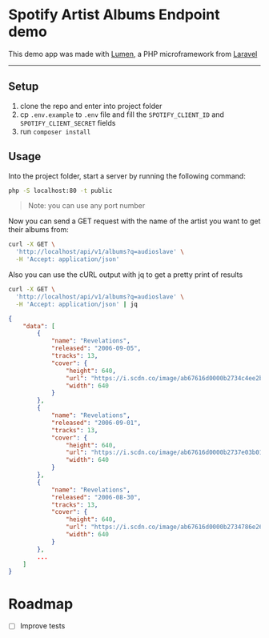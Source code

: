 # Spotify Artist Albums Endpoint demo

This demo app was made with [Lumen](https://lumen.laravel.com/), a PHP microframework from [Laravel](https://laravel.com/)

---

## Setup
1. clone the repo and enter into project folder
2. cp `.env.example` to `.env` file and fill the `SPOTIFY_CLIENT_ID` and `SPOTIFY_CLIENT_SECRET` fields
3. run `composer install`

## Usage
Into the project folder, start a server by running the following command:
```bash
php -S localhost:80 -t public
```

>Note: you can use any port number

Now you can send a GET request with the name of the artist you want to get their albums from:

```bash
curl -X GET \
  'http://localhost/api/v1/albums?q=audioslave' \
  -H 'Accept: application/json'
```

Also you can use the cURL output with jq to get a pretty print of results

```bash
curl -X GET \
  'http://localhost/api/v1/albums?q=audioslave' \
  -H 'Accept: application/json' | jq
```

```json
{
    "data": [
        {
            "name": "Revelations",
            "released": "2006-09-05",
            "tracks": 13,
            "cover": {
                "height": 640,
                "url": "https://i.scdn.co/image/ab67616d0000b2734c4ee2bf4293fb52f78726af",
                "width": 640
            }
        },
        {
            "name": "Revelations",
            "released": "2006-09-01",
            "tracks": 13,
            "cover": {
                "height": 640,
                "url": "https://i.scdn.co/image/ab67616d0000b2737e03b018aae3c7b2ec7ebfc7",
                "width": 640
            }
        },
        {
            "name": "Revelations",
            "released": "2006-08-30",
            "tracks": 13,
            "cover": {
                "height": 640,
                "url": "https://i.scdn.co/image/ab67616d0000b2734786e26a684e491124f77ee7",
                "width": 640
            }
        },
        ...
    ]
}
```

# Roadmap
- [ ] Improve tests
